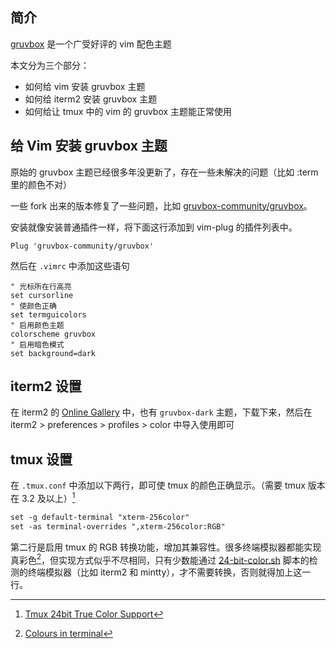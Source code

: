 ## 简介

[gruvbox](https://github.com/morhetz/gruvbox) 是一个广受好评的 vim 配色主题

本文分为三个部分：
- 如何给 vim 安装 gruvbox 主题
- 如何给 iterm2 安装 gruvbox 主题
- 如何给让 tmux 中的 vim 的 gruvbox 主题能正常使用

## 给 Vim 安装 gruvbox 主题

原始的 gruvbox 主题已经很多年没更新了，存在一些未解决的问题（比如 :term 里的颜色不对）

一些 fork 出来的版本修复了一些问题，比如 [gruvbox-community/gruvbox](https://github.com/gruvbox-community/gruvbox)。

安装就像安装普通插件一样，将下面这行添加到 vim-plug 的插件列表中。

```vimrc
Plug 'gruvbox-community/gruvbox'
```

然后在 `.vimrc` 中添加这些语句

```vimrc
" 光标所在行高亮
set cursorline
" 使颜色正确
set termguicolors
" 启用颜色主题
colorscheme gruvbox
" 启用暗色模式
set background=dark
```

## iterm2 设置

在 iterm2 的 [Online Gallery](https://iterm2colorschemes.com) 中，也有 `gruvbox-dark` 主题，下载下来，然后在 iterm2 > preferences > profiles > color 中导入使用即可

## tmux 设置

在 `.tmux.conf` 中添加以下两行，即可使 tmux 的颜色正确显示。（需要 tmux 版本在 3.2 及以上）[^1]

```txt
set -g default-terminal "xterm-256color"
set -as terminal-overrides ",xterm-256color:RGB"
```

第二行是启用 tmux 的 RGB 转换功能，增加其兼容性。很多终端模拟器都能实现真彩色[^2]，但实现方式似乎不尽相同，只有少数能通过 [24-bit-color.sh](https://github.com/tmux/tmux/blob/master/tools/24-bit-color.sh) 脚本的检测的终端模拟器（比如 iterm2 和 mintty），才不需要转换，否则就得加上这一行。


[^1]: [Tmux 24bit True Color Support](https://ttys3.dev/post/tmux-24bit-true-color-support/)
[^2]: [Colours in terminal](https://gist.github.com/CMCDragonkai/146100155ecd79c7dac19a9e23e6a362)
